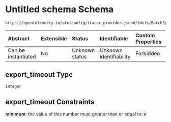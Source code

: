 # Untitled schema Schema

```txt
https://opentelemetry.io/otelconfig/tracer_provider.json#/$defs/BatchSpanProcessor/properties/export_timeout
```



| Abstract            | Extensible | Status         | Identifiable            | Custom Properties | Additional Properties | Access Restrictions | Defined In                                                                       |
| :------------------ | :--------- | :------------- | :---------------------- | :---------------- | :-------------------- | :------------------ | :------------------------------------------------------------------------------- |
| Can be instantiated | No         | Unknown status | Unknown identifiability | Forbidden         | Allowed               | none                | [tracer\_provider.json\*](../schema/tracer_provider.json "open original schema") |

## export\_timeout Type

`integer`

## export\_timeout Constraints

**minimum**: the value of this number must greater than or equal to: `0`
